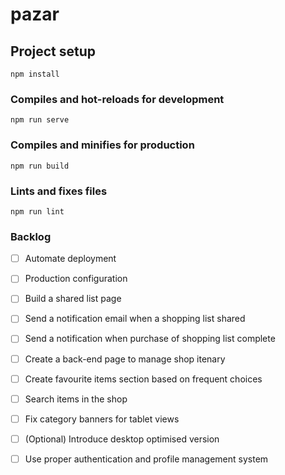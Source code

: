 # pazar

## Project setup
```
npm install
```

### Compiles and hot-reloads for development
```
npm run serve
```

### Compiles and minifies for production
```
npm run build
```

### Lints and fixes files
```
npm run lint
```

### Backlog
- [ ] Automate deployment
- [ ] Production configuration
- [ ] Build a shared list page
- [ ] Send a notification email when a shopping list shared
- [ ] Send a notification when purchase of shopping list complete
- [ ] Create a back-end page to manage shop itenary
- [ ] Create favourite items section based on frequent choices
- [ ] Search items in the shop
- [ ] Fix category banners for tablet views
- [ ] (Optional) Introduce desktop optimised version
- [ ] Use proper authentication and profile management system

